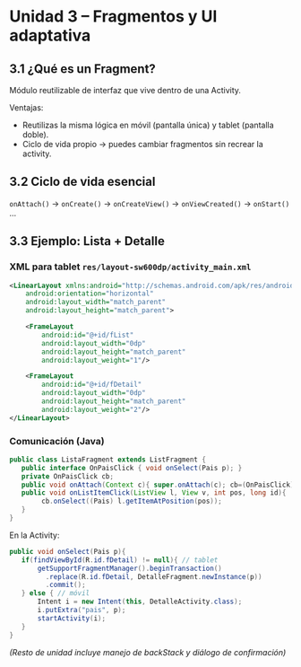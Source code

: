 
# Unidad 3 – Fragmentos y UI adaptativa

## 3.1 ¿Qué es un Fragment?
Módulo reutilizable de interfaz que vive dentro de una Activity.

Ventajas:
* Reutilizas la misma lógica en móvil (pantalla única) y tablet (pantalla doble).
* Ciclo de vida propio → puedes cambiar fragmentos sin recrear la activity.

## 3.2 Ciclo de vida esencial
`onAttach()` → `onCreate()` → `onCreateView()` → `onViewCreated()` → `onStart()` …

## 3.3 Ejemplo: Lista + Detalle

### XML para tablet `res/layout-sw600dp/activity_main.xml`
```xml
<LinearLayout xmlns:android="http://schemas.android.com/apk/res/android"
    android:orientation="horizontal"
    android:layout_width="match_parent"
    android:layout_height="match_parent">

    <FrameLayout
        android:id="@+id/fList"
        android:layout_width="0dp"
        android:layout_height="match_parent"
        android:layout_weight="1"/>

    <FrameLayout
        android:id="@+id/fDetail"
        android:layout_width="0dp"
        android:layout_height="match_parent"
        android:layout_weight="2"/>
</LinearLayout>
```

### Comunicación (Java)
```java
public class ListaFragment extends ListFragment {
   public interface OnPaisClick { void onSelect(Pais p); }
   private OnPaisClick cb;
   public void onAttach(Context c){ super.onAttach(c); cb=(OnPaisClick)c; }
   public void onListItemClick(ListView l, View v, int pos, long id){
        cb.onSelect((Pais) l.getItemAtPosition(pos));
   }
}
```
En la Activity:
```java
public void onSelect(Pais p){
   if(findViewById(R.id.fDetail) != null){ // tablet
       getSupportFragmentManager().beginTransaction()
         .replace(R.id.fDetail, DetalleFragment.newInstance(p))
         .commit();
   } else { // móvil
       Intent i = new Intent(this, DetalleActivity.class);
       i.putExtra("pais", p);
       startActivity(i);
   }
}
```

*(Resto de unidad incluye manejo de backStack y diálogo de confirmación)*
